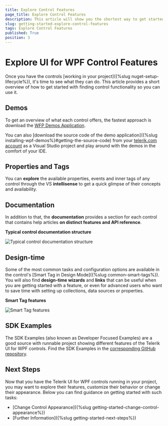 ```yaml
---
title: Explore Control Features
page_title: Explore Control Features
description: This article will show you the shortest way to get started with Telerik UI for {{ site.framework name }} control features.
slug: getting-started-explore-control-features
tags: Explore Control Features
published: True
position: 3
---
```


# Explore UI for WPF Control Features

Once you have the controls [working in your project]({%slug nuget-setup-lifecycle%}), it's time to see what they can do. This article provides a short overview of how to get started with finding control functionality so you can use it.

## Demos

To get an overview of what each control offers, the fastest approach is download the [WFP Demos Application](http://demos.telerik.com/wpf).

You can also [download the source code of the demo application]({%slug installing-wpf-demos%}#getting-the-source-code) from your [telerik.com account](https://www.telerik.com/account/downloads/product-download?product=RCWPF) as a Visual Studio project and play around with the demos in the comfort of your IDE.

## Properties and Tags

You can **explore** the available properties, events and inner tags of any control through the VS **intellisense** to get a quick glimpse of their concepts and availability.

## Documentation

In addition to that, the **documentation** provides a section for each control that contains help articles **on distinct features and API reference**.

__Typical control documentation structure__  

![Typical control documentation structure](images/typical-control-docs-structure.png)

## Design-time

Some of the most common tasks and configuration options are available in the control's [Smart Tag in Design Mode]({%slug common-smart-tags%}). You will also find **design-time wizards** and **links** that can be useful when you are getting started with a feature, or even for advanced users who want to save time with setting up collections, data sources or properties.

__Smart Tag features__  

![Smart Tag features](images/smart-tag-features.png)

## SDK Examples

The SDK Examples (also known as Developer Focused Examples) are a good source with runnable project showing different features of the Telerik UI for WPF controls. Find the SDK Examples in the [corresponding GitHub repository](https://github.com/telerik/xaml-sdk).

## Next Steps

Now that you have the Telerik UI for WPF controls running in your project, you may want to explore their features, customize their behavior or change their appearance. Below you can find guidance on getting started with such tasks:

* [Change Control Appearance]({%slug getting-started-change-control-appearance%})
* [Further Information]({%slug getting-started-next-steps%})


